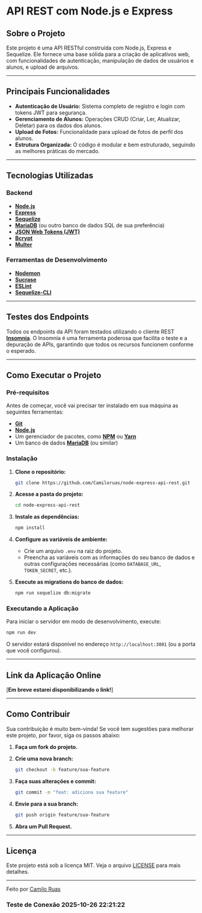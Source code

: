 # API REST com Node.js e Express

##  Sobre o Projeto

Este projeto é uma API RESTful construída com Node.js, Express e Sequelize. Ele fornece uma base sólida para a criação de aplicativos web, com funcionalidades de autenticação, manipulação de dados de usuários e alunos, e upload de arquivos.

---

##  Principais Funcionalidades

- **Autenticação de Usuário:** Sistema completo de registro e login com tokens JWT para segurança.
- **Gerenciamento de Alunos:** Operações CRUD (Criar, Ler, Atualizar, Deletar) para os dados dos alunos.
- **Upload de Fotos:** Funcionalidade para upload de fotos de perfil dos alunos.
- **Estrutura Organizada:** O código é modular e bem estruturado, seguindo as melhores práticas do mercado.

---

##  Tecnologias Utilizadas

### **Backend**

- **[Node.js](https://nodejs.org/en/)**
- **[Express](https://expressjs.com/pt-br/)**
- **[Sequelize](https://sequelize.org/)**
- **[MariaDB](https://mariadb.org/)** (ou outro banco de dados SQL de sua preferência)
- **[JSON Web Tokens (JWT)](https://jwt.io/)**
- **[Bcrypt](https://www.npmjs.com/package/bcrypt)**
- **[Multer](https://www.npmjs.com/package/multer)**

### **Ferramentas de Desenvolvimento**

- **[Nodemon](https://nodemon.io/)**
- **[Sucrase](https://sucrase.io/)**
- **[ESLint](https://eslint.org/)**
- **[Sequelize-CLI](https://www.npmjs.com/package/sequelize-cli)**

---

##  Testes dos Endpoints

Todos os endpoints da API foram testados utilizando o cliente REST **[Insomnia](https://insomnia.rest/)**. O Insomnia é uma ferramenta poderosa que facilita o teste e a depuração de APIs, garantindo que todos os recursos funcionem conforme o esperado.

---

##  Como Executar o Projeto

### **Pré-requisitos**

Antes de começar, você vai precisar ter instalado em sua máquina as seguintes ferramentas:

- **[Git](https://git-scm.com)**
- **[Node.js](https://nodejs.org/en/)**
- Um gerenciador de pacotes, como **[NPM](https://www.npmjs.com/)** ou **[Yarn](https://yarnpkg.com/)**
- Um banco de dados **[MariaDB](https://mariadb.org/)** (ou similar)

### **Instalação**

1.  **Clone o repositório:**

    ```bash
    git clone https://github.com/Camiloruas/node-express-api-rest.git
    ```

2.  **Acesse a pasta do projeto:**

    ```bash
    cd node-express-api-rest
    ```

3.  **Instale as dependências:**

    ```bash
    npm install
    ```

4.  **Configure as variáveis de ambiente:**

    - Crie um arquivo `.env` na raiz do projeto.
    - Preencha as variáveis com as informações do seu banco de dados e outras configurações necessárias (como `DATABASE_URL`, `TOKEN_SECRET`, etc.).

5.  **Execute as migrations do banco de dados:**

    ```bash
    npm run sequelize db:migrate
    ```

### **Executando a Aplicação**

Para iniciar o servidor em modo de desenvolvimento, execute:

```bash
npm run dev
```

O servidor estará disponível no endereço `http://localhost:3001` (ou a porta que você configurou).

---

##  Link da Aplicação Online

[**Em breve estarei disponibilizando o link!**]

---

##  Como Contribuir

Sua contribuição é muito bem-vinda! Se você tem sugestões para melhorar este projeto, por favor, siga os passos abaixo:

1.  **Faça um fork do projeto.**
2.  **Crie uma nova branch:**

    ```bash
    git checkout -b feature/sua-feature
    ```

3.  **Faça suas alterações e commit:**

    ```bash
    git commit -m "feat: adiciona sua feature"
    ```

4.  **Envie para a sua branch:**

    ```bash
    git push origin feature/sua-feature
    ```

5.  **Abra um Pull Request.**

---

##  Licença

Este projeto está sob a licença MIT. Veja o arquivo [LICENSE](LICENSE) para mais detalhes.

---

Feito por [Camilo Ruas](https://github.com/Camiloruas)
### Teste de Conexão 2025-10-26 22:21:22
